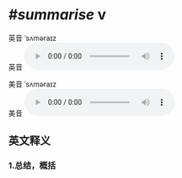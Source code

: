 # ***\#summarise*** v
英音 ˈsʌməraɪz  
英音
<audio src="./media/summarise1_AAC.aac" controls="controls"></audio>

美音 ˈsʌməraɪz  
美音
<audio src="./media/summarise2_AAC.aac" controls="controls"></audio>



  

英文释义
---
### 1.**总结，概括**  


